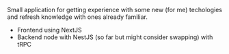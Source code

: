 Small application for getting experience with some new (for me) techologies and refresh knowledge with ones already familiar. 

- Frontend using NextJS
- Backend node with NestJS (so far but might consider swapping) with tRPC
